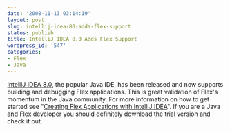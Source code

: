 ```yaml
---
date: '2008-11-13 03:14:19'
layout: post
slug: intellij-idea-80-adds-flex-support
status: publish
title: IntelliJ IDEA 8.0 Adds Flex Support
wordpress_id: '547'
categories:
- Flex
- Java
---
```


[IntelliJ IDEA 8.0](http://www.jetbrains.com/idea/index.html), the popular Java IDE, has been released and now supports building and debugging Flex applications.  This is great validation of Flex's momentum in the Java community.  For more information on how to get started see "[Creating Flex Applications with IntelliJ IDEA](http://www.jetbrains.com/idea/docs/Creating_Flex_Applications_with_IntelliJ_IDEA.pdf)".  If you are a Java and Flex developer you should definitely download the trial version and check it out.
